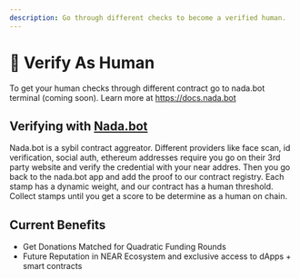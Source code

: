 ```yaml
---
description: Go through different checks to become a verified human.
---
```


# 🤖 Verify As Human

To get your human checks through different contract go to nada.bot terminal (coming soon). Learn more at [https://docs.nada.bot ](https://docs.nada.bot)



## Verifying with [Nada.bot](https://nada.bot)

Nada.bot is a sybil contract aggreator. Different providers like face scan, id verification, social auth, ethereum addresses require you go on their 3rd party website and verify the credential with your near addres. Then you go back to the nada.bot app and add the proof to our contract registry. Each stamp has a dynamic weight, and our contract has a human threshold. Collect stamps until you get a score to be determine as a human on chain.

## Current Benefits

* Get Donations Matched for Quadratic Funding Rounds
* Future Reputation in NEAR Ecosystem and exclusive access to dApps + smart contracts
